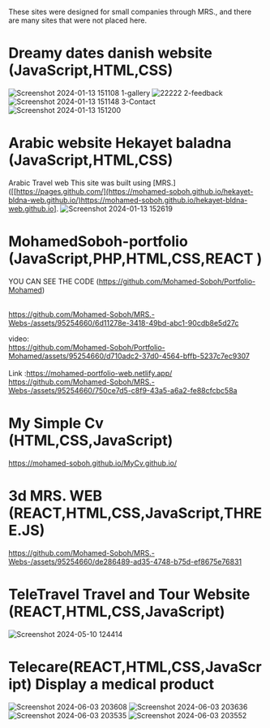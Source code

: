 These sites were designed for small companies through MRS., and there are many sites that were not placed here.
# Dreamy dates danish website (JavaScript,HTML,CSS)
![Screenshot 2024-01-13 151108](https://github.com/Mohamed-Soboh/dreamdates/assets/95254660/0cec7db5-69f2-46ed-90ff-a663a353f9c1)
1-gallery
![22222](https://github.com/Mohamed-Soboh/dreamdates/assets/95254660/6a659473-f816-4e28-90b7-5698f0dc4db0)
2-feedback
![Screenshot 2024-01-13 151148](https://github.com/Mohamed-Soboh/dreamdates/assets/95254660/f6cef725-014e-49aa-99b5-f486b847cfae)
3-Contact
![Screenshot 2024-01-13 151200](https://github.com/Mohamed-Soboh/dreamdates/assets/95254660/af0bf9d0-5a5a-4e52-8e3c-67dff47e6ce1)

# Arabic website Hekayet baladna (JavaScript,HTML,CSS) 
Arabic Travel web 
This site was built using [MRS.]([[https://pages.github.com/](https://mohamed-soboh.github.io/hekayet-bldna-web.github.io/)https://mohamed-soboh.github.io/hekayet-bldna-web.github.io].
![Screenshot 2024-01-13 152619](https://github.com/Mohamed-Soboh/MRS.-Webs-/assets/95254660/c56b11ab-43fc-47c6-bba5-e1c3de6e942e)

# MohamedSoboh-portfolio (JavaScript,PHP,HTML,CSS,REACT )
YOU CAN SEE THE CODE (https://github.com/Mohamed-Soboh/Portfolio-Mohamed)<br /><br />


https://github.com/Mohamed-Soboh/MRS.-Webs-/assets/95254660/6d11278e-3418-49bd-abc1-90cdb8e5d27c



video:<br />
https://github.com/Mohamed-Soboh/Portfolio-Mohamed/assets/95254660/d710adc2-37d0-4564-bffb-5237c7ec9307  <br /><br />
Link :https://mohamed-portfolio-web.netlify.app/
https://github.com/Mohamed-Soboh/MRS.-Webs-/assets/95254660/750ce7d5-c8f9-43a5-a6a2-fe88cfcbc58a
# My Simple Cv (HTML,CSS,JavaScript)
https://mohamed-soboh.github.io/MyCv.github.io/
# 3d MRS. WEB (REACT,HTML,CSS,JavaScript,THREE.JS)
https://github.com/Mohamed-Soboh/MRS.-Webs-/assets/95254660/de286489-ad35-4748-b75d-ef8675e76831

# TeleTravel Travel and Tour Website (REACT,HTML,CSS,JavaScript)
![Screenshot 2024-05-10 124414](https://github.com/Mohamed-Soboh/MRS.Webs/assets/95254660/0559d95a-f99f-431e-a046-2f4392d87899)

# Telecare(REACT,HTML,CSS,JavaScript) Display a medical product

![Screenshot 2024-06-03 203608](https://github.com/Mohamed-Soboh/MRS.Webs/assets/95254660/096c28fe-12f7-40d9-aeb3-9b5079fb0026)
![Screenshot 2024-06-03 203636](https://github.com/Mohamed-Soboh/MRS.Webs/assets/95254660/ceda41c9-6bcc-49e5-bcbc-e8931c377fb7)
![Screenshot 2024-06-03 203535](https://github.com/Mohamed-Soboh/MRS.Webs/assets/95254660/f2b0af27-ec14-47b8-8741-29f27f41cb73)
![Screenshot 2024-06-03 203552](https://github.com/Mohamed-Soboh/MRS.Webs/assets/95254660/07de79b8-0026-4ba5-99f7-0e7e193374ed)

